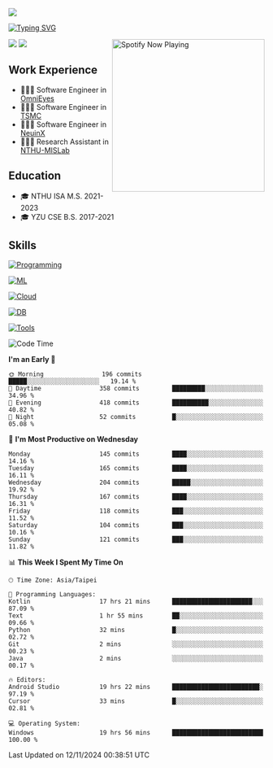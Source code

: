 ![](https://komarev.com/ghpvc/?username=peter0512lee&color=ff69b4)

[![Typing SVG](https://readme-typing-svg.herokuapp.com?color=F742BA&size=20&lines=Hi!+I'm+JYL)](https://git.io/typing-svg)

[<img src="https://spotify-now-playing.peter0512lee.vercel.app/api/spotify-playing" alt="Spotify Now Playing" width="300" align="right" />](https://open.spotify.com/user/21iyoswqgnkoe7peuesmqnhgy)

![](https://leetcard.jacoblin.cool/peter0512lee?theme=dark)
![](https://github-readme-activity-graph.vercel.app/graph?username=peter0512lee&theme=github)

## Work Experience
- 🧑🏻‍💻 Software Engineer in [OmniEyes](https://www.theomnieyes.com/)
- 🧑🏻‍💻 Software Engineer in [TSMC](https://www.tsmc.com/)
- 🧑🏻‍💻 Software Engineer in [NeuinX](https://neuinx.com/)
- 🧑🏻‍💻 Research Assistant in [NTHU-MISLab](https://mislab.cs.nthu.edu.tw/)

## Education
- 🎓 NTHU ISA M.S. 2021-2023
- 🎓 YZU CSE B.S. 2017-2021

## Skills
[![Programming](https://skillicons.dev/icons?i=cpp,py,kotlin)](https://skillicons.dev)

[![ML](https://skillicons.dev/icons?i=pytorch,opencv,sklearn)](https://skillicons.dev)

<!-- [![Web](https://skillicons.dev/icons?i=html,css,react,tailwind,nodejs,vite)](https://skillicons.dev) -->

[![Cloud](https://skillicons.dev/icons?i=aws,azure,docker,k8s)](https://skillicons.dev)

[![DB](https://skillicons.dev/icons?i=postgresql,firebase,sqlite,mongodb)](https://skillicons.dev)

[![Tools](https://skillicons.dev/icons?i=git,github,githubactions,vscode,postman,anaconda,androidstudio)](https://skillicons.dev)

<!--
<table><tr><td valign="top" width="50%">

<img src="https://github-readme-stats-sigma-five.vercel.app/api?username=peter0512lee&hide_border=true&show_icons=true&locale=en&layout=compact&theme=dracula" align="left" style="width: 100%" />

</td><td valign="top" width="50%">

<img src="https://github-readme-stats-sigma-five.vercel.app/api/top-langs?username=peter0512lee&hide_border=true&show_icons=true&locale=en&layout=compact&theme=dracula" align="left" style="width: 100%" />

</td></tr></table>  
-->

<!--START_SECTION:waka-->
![Code Time](http://img.shields.io/badge/Code%20Time-1%2C386%20hrs%2041%20mins-blue)

**I'm an Early 🐤** 

```text
🌞 Morning                196 commits         █████░░░░░░░░░░░░░░░░░░░░   19.14 % 
🌆 Daytime                358 commits         █████████░░░░░░░░░░░░░░░░   34.96 % 
🌃 Evening                418 commits         ██████████░░░░░░░░░░░░░░░   40.82 % 
🌙 Night                  52 commits          █░░░░░░░░░░░░░░░░░░░░░░░░   05.08 % 
```
📅 **I'm Most Productive on Wednesday** 

```text
Monday                   145 commits         ████░░░░░░░░░░░░░░░░░░░░░   14.16 % 
Tuesday                  165 commits         ████░░░░░░░░░░░░░░░░░░░░░   16.11 % 
Wednesday                204 commits         █████░░░░░░░░░░░░░░░░░░░░   19.92 % 
Thursday                 167 commits         ████░░░░░░░░░░░░░░░░░░░░░   16.31 % 
Friday                   118 commits         ███░░░░░░░░░░░░░░░░░░░░░░   11.52 % 
Saturday                 104 commits         ███░░░░░░░░░░░░░░░░░░░░░░   10.16 % 
Sunday                   121 commits         ███░░░░░░░░░░░░░░░░░░░░░░   11.82 % 
```


📊 **This Week I Spent My Time On** 

```text
🕑︎ Time Zone: Asia/Taipei

💬 Programming Languages: 
Kotlin                   17 hrs 21 mins      ██████████████████████░░░   87.09 % 
Text                     1 hr 55 mins        ██░░░░░░░░░░░░░░░░░░░░░░░   09.66 % 
Python                   32 mins             █░░░░░░░░░░░░░░░░░░░░░░░░   02.72 % 
Git                      2 mins              ░░░░░░░░░░░░░░░░░░░░░░░░░   00.23 % 
Java                     2 mins              ░░░░░░░░░░░░░░░░░░░░░░░░░   00.17 % 

🔥 Editors: 
Android Studio           19 hrs 22 mins      ████████████████████████░   97.19 % 
Cursor                   33 mins             █░░░░░░░░░░░░░░░░░░░░░░░░   02.81 % 

💻 Operating System: 
Windows                  19 hrs 56 mins      █████████████████████████   100.00 % 
```


 Last Updated on 12/11/2024 00:38:51 UTC
<!--END_SECTION:waka-->


<!--
**peter0512lee/peter0512lee** is a ✨ _special_ ✨ repository because its `README.md` (this file) appears on your GitHub profile.

